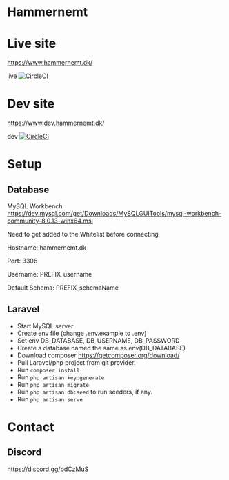 # Hammernemt

# Live site

https://www.hammernemt.dk/

live [![CircleCI](https://circleci.com/gh/huesimon/Hammernemt/tree/master.svg?style=svg)](https://circleci.com/gh/huesimon/Hammernemt/tree/master)

# Dev site 

https://www.dev.hammernemt.dk/

dev [![CircleCI](https://circleci.com/gh/huesimon/Hammernemt/tree/dev.svg?style=svg)](https://circleci.com/gh/huesimon/Hammernemt/tree/dev)

# Setup

## Database

MySQL Workbench https://dev.mysql.com/get/Downloads/MySQLGUITools/mysql-workbench-community-8.0.13-winx64.msi

Need to get added to the Whitelist before connecting

Hostname: hammernemt.dk

Port: 3306

Username: PREFIX_username

Default Schema: PREFIX_schemaName

## Laravel

- Start MySQL server
- Create env file (change .env.example to .env)
- Set env DB_DATABASE, DB_USERNAME, DB_PASSWORD
- Create a database named the same as env(DB_DATABASE)
- Download composer https://getcomposer.org/download/
- Pull Laravel/php project from git provider.
- Run `composer install`
- Run `php artisan key:generate`
- Run `php artisan migrate`
- Run `php artisan db:seed` to run seeders, if any.
- Run `php artisan serve`


# Contact

## Discord 

https://discord.gg/bdCzMuS


